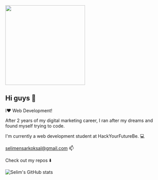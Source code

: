 <img width="250" src="https://media.giphy.com/media/kFHT64PButf46M7rvP/giphy.gif">

## Hi guys :wave:

I:heart: Web Development! 

After 2 years of my digital marketing career, 
I ran after my dreams and found myself trying to code. 

I'm currently a web development student at HackYourFutureBe. :computer: 

selimensarkoksal@gmail.com :mailbox:

Check out my repos :arrow_down:

![Selim's GitHub stats](https://github-readme-stats.vercel.app/api?username=selimensar&show_icons=true&theme=dark)



